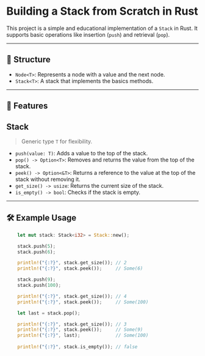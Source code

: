 # Building a Stack from Scratch in Rust

This project is a simple and educational implementation of a `Stack` in Rust. It supports basic operations like insertion (`push`) and retrieval (`pop`).

---

## 📁 Structure

- `Node<T>`: Represents a node with a value and the next node.
- `Stack<T>`: A stack that implements the basics methods.

---

## 🚀 Features

## Stack<T>
> Generic type `T` for flexibility.
- `push(value: T)`: Adds a value to the top of the stack.
- `pop() -> Option<T>`: Removes and returns the value from the top of the stack.
- `peek() -> Option<&T>`: Returns a reference to the value at the top of the stack without removing it.
- `get_size() -> usize`: Returns the current size of the stack.
- `is_empty() -> bool`: Checks if the stack is empty.

---

## 🛠️ Example Usage

```rust
    let mut stack: Stack<i32> = Stack::new();

    stack.push(5);
    stack.push(6);

    println!("{:?}", stack.get_size()); // 2
    println!("{:?}", stack.peek());     // Some(6)      

    stack.push(9);
    stack.push(100);

    println!("{:?}", stack.get_size()); // 4
    println!("{:?}", stack.peek());     // Some(100)

    let last = stack.pop();

    println!("{:?}", stack.get_size()); // 3
    println!("{:?}", stack.peek());     // Some(9)
    println!("{:?}", last);             // Some(100)
    
    println!("{:?}", stack.is_empty()); // false
```